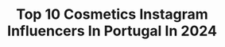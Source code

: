 ---
title: Top 10 Cosmetics Instagram Influencers In Portugal In 2024
description: >-
  Find top cosmetics Instagram influencers in Portugal in 2024. Most popular hashtags: #love #beauty #fashion.
platform: Instagram
hits: 19
text_top: Analyze the top-rated Instagram influencers on inBeat.
text_bottom: Our platform aggregates 19 Instagram influencers like this in Portugal for you to contact.
profiles:
  - username: "fun_eduardoferreira"
    fullname: >-
      Eduardo Ferreira
    bio: >-
      Regional Director of Education & Artistry EMEA Bobbi Brown Cosmetics. Traveler based in Lisbon 🇵🇹 ✈️⛱☀️💄🏋📚👍🇪🇺 No filters, my life and work 🕺💋👊
    location: "Portugal"
    followers: 16748
    engagement: 486
    commentsToLikes: 0.033745
    id: ck5zziwlmbt8g0i14dttesfb6
    verified: false
    hashtags: "#staysafe, #sun, #beach, #summer"
  - username: "karina_kukshtel"
    fullname: >-
      KARINA KUKSHTEL
    bio: >-
      
    location: "Portugal"
    followers: 54511
    engagement: 463
    commentsToLikes: 0.007502
    id: ck0w49xeixit90i19nebma9v2
    verified: false
    hashtags: "#soonout, #modeling, #magazine, #instabeauty"
  - username: "fraferragni"
    fullname: >-
      Francesca Ferragni
    bio: >-
      Edo’s Mom 👶🏼❤️ 🇮🇹Dentist specialized in Oral Surgery 🦷😷 ❤️: 🌎🎸🏋🏼‍♂️🥾🍕 Represented by @tbscrewagency For business collaborations: giulia@tbscrew.com
    location: "Portugal"
    followers: 1486069
    engagement: 163
    commentsToLikes: 0.009640
    id: ck0ttkldb355k0i1956e042yb
    verified: true
    hashtags: "#tulipani, #adv, #francescaferragni, #pasteisdenata"
  - username: "phoenix.vida"
    fullname: >-
      Art♥Beauty♥Lifestyle♥Fashion
    bio: >-
      Educator｜Artist｜#HKKOL Portuguese mixed🇵🇹 #influencer #Model 👉🏻𝘔𝘢𝘨𝘢𝘻𝘪𝘯𝘦, 𝘚𝘶𝘯𝘥𝘢𝘺𝘒𝘪𝘴𝘴, 𝘏𝘢𝘱𝘱𝘺𝘱𝘢𝘮𝘢 𝘦𝘵𝘤 📩Please DM for JoB／Collab
    location: "Portugal"
    followers: 20301
    engagement: 422
    commentsToLikes: 0.087758
    id: ckf5vfj3loeqa0j23pi7yo2fw
    verified: false
    hashtags: "#vidadephoenix, #beautyshare, #hkfoodie, #naturalbeauty"
  - username: "adivadarechousa"
    fullname: >-
      CATARINA NORA
    bio: >-
      ⋒ fashion trends | beauty tips ⊪ skincare consulting & makeup artist 〈@catarinanora_mua〉 ↷ social network management ◠ Blog:
    location: "Portugal"
    followers: 10436
    engagement: 520
    commentsToLikes: 0.389037
    id: ck8t5v72nbcwr0j78c21xhpra
    verified: false
    hashtags: "#wednesdayoutfit, #hat, #presentesdenatal, #momoutfit"
  - username: "medusaseduceya"
    fullname: >-
      Seynab
    bio: >-
      📍Stockholm Pro make up Artist 📧 bookings & collaboration email down below
    location: "Portugal"
    followers: 13821
    engagement: 606
    commentsToLikes: 0.067445
    id: ck6ualxy64ar40j71xzyzhu15
    verified: false
    hashtags: "#style, #instagram, #beautiful, #photography"
  - username: "beulopes"
    fullname: >-
      Béu Lopes
    bio: >-
      @lesrochesspain 📍 Marbella📍 Porto @centralmodels Pr,digital & brands: carolinagomes@centralmodels.pt
    location: "Portugal"
    followers: 70005
    engagement: 647
    commentsToLikes: 0.003722
    id: ck6tq1c33oush0j71c8nfuqvv
    verified: false
    hashtags: "#adeusdanos, #dolcegabbana, #mamalisboa, #mamashelterlisboa"
  - username: "beautberry_"
    fullname: >-
      Gisela l Skincare Content
    bio: >-
      Mostly skincare, sometimes more ✨ Kinda funny, always kind 🌈 📍Lisbon, PT ➣ beautberrybusiness@gmail.com Not a dermatologist | conscious consumption
    location: "Portugal"
    followers: 10530
    engagement: 205
    commentsToLikes: 0.077633
    id: clno4xbt73dyx0j08x0vmt0w3
    verified: false
    hashtags: "#753, #245"
  - username: "marinevignes"
    fullname: >-
      Marine Vignes
    bio: >-
      • France Televisions TV host & host of the World 🌍… Travels and good tips 😋 • Founder & designer @loveandletdye
    location: "Portugal"
    followers: 39631
    engagement: 202
    commentsToLikes: 0.089244
    id: ck6ufvdv0zcmn0j71w39jf0fa
    verified: true
    hashtags: "#familyandfriends, #comfyoutfit, #mixandmatch, #inspiration"
  - username: "_vitoriamota"
    fullname: >-
      Vitória Mota
    bio: >-
      🪬🐈‍⬛🪽🧿✨ @lagence_lisboa @next @viewmanagement @kultsouthafrica @louisamodels
    location: "Portugal"
    followers: 74580
    engagement: 28
    commentsToLikes: 0.002455
    id: ck0vxre5m0c0z0i19deeooo6e
    verified: false
    hashtags: "#shorthair, #love, #sun, #lisbon"
---